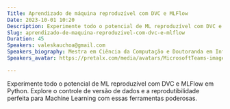 ```yaml
---
Title: Aprendizado de máquina reproduzível com DVC e MLFlow
Date: 2023-10-01 10:20
Description: Experimente todo o potencial de ML reproduzível com DVC e MLFlow em Python. Explore o controle de versão de dados e a reprodutibilidade perfeita para Machine Learning com essas ferramentas poderosas.
Slug: aprendizado-de-maquina-reproduzivel-com-dvc-e-mlflow
Duration: 45
Speakers: valeskauchoa@gmail.com
Speakers_biography: Mestra em Ciência da Computação e Doutoranda em Informática. Trabalha como Engenheira de Machine Learning no Instituto de Pesquisas Eldorado. Membro da comunidade PyLadies Teresina.
Speakers_avatar: https://pretalx.com/media/avatars/MicrosoftTeams-image_2_VzyYhq9.png

---
```


Experimente todo o potencial de ML reproduzível com DVC e MLFlow em Python. Explore o controle de versão de dados e a reprodutibilidade perfeita para Machine Learning com essas ferramentas poderosas.